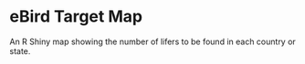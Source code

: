 # eBird Target Map

An R Shiny map showing the number of lifers to be found in each country or state.

